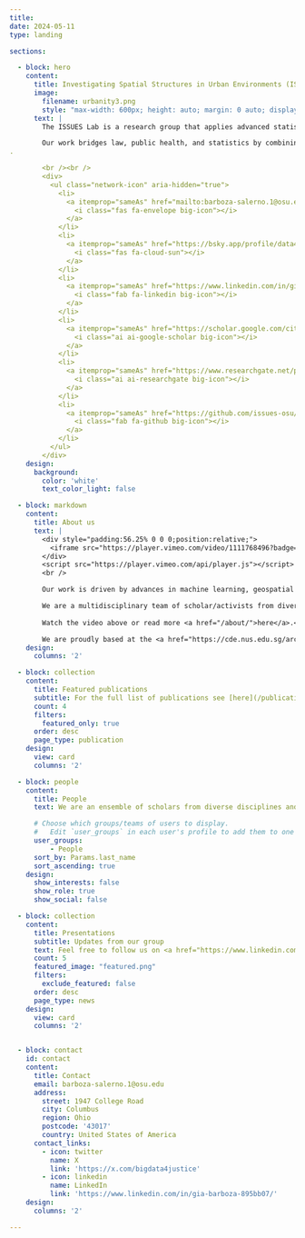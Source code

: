```yaml
---
title:
date: 2024-05-11
type: landing

sections:

  - block: hero
    content:
      title: Investigating Spatial Structures in Urban Environments (ISSUES)
      image:
        filename: urbanity3.png
        style: "max-width: 600px; height: auto; margin: 0 auto; display: block;"
      text: |
        The ISSUES Lab is a research group that applies advanced statistical and spatial analysis to understand neighborhood conditions and translate data into actionable insights that inform public health policies and legal strategies aimed at building healthier communities.

        Our work bridges law, public health, and statistics by combining geospatial methods and participatory approaches to address structural inequities. We translate complex spatial and legal analysis into actionable insights that support communities most affected by violence, childhood adversity, and harmful environmental exposures.
.

        <br /><br />
        <div>
          <ul class="network-icon" aria-hidden="true">
            <li>
              <a itemprop="sameAs" href="mailto:barboza-salerno.1@osu.edu">
                <i class="fas fa-envelope big-icon"></i>
              </a>
            </li>
            <li>
              <a itemprop="sameAs" href="https://bsky.app/profile/data4socialjustice.bsky.social" target="_blank" rel="noopener">
                <i class="fas fa-cloud-sun"></i>
              </a>
            </li>
            <li>
              <a itemprop="sameAs" href="https://www.linkedin.com/in/gia-barboza-895bb07/" target="_blank" rel="noopener">
                <i class="fab fa-linkedin big-icon"></i>
              </a>
            </li>
            <li>
              <a itemprop="sameAs" href="https://scholar.google.com/citations?user=ej_48AcAAAAJ&hl=en" target="_blank" rel="noopener">
                <i class="ai ai-google-scholar big-icon"></i>
              </a>
            </li>
            <li>
              <a itemprop="sameAs" href="https://www.researchgate.net/profile/Gia-Barboza-Salerno" target="_blank" rel="noopener">
                <i class="ai ai-researchgate big-icon"></i>
              </a>
            </li>
            <li>
              <a itemprop="sameAs" href="https://github.com/issues-osu/" target="_blank" rel="noopener">
                <i class="fab fa-github big-icon"></i>
              </a>
            </li>
          </ul>
        </div>
    design:
      background:
        color: 'white'
        text_color_light: false

  - block: markdown
    content:
      title: About us
      text: |
        <div style="padding:56.25% 0 0 0;position:relative;">
          <iframe src="https://player.vimeo.com/video/1111768496?badge=0&amp;autopause=0&amp;player_id=0&amp;app_id=58479" style="position:absolute;top:0;left:0;width:100%;height:100%;" frameborder="0" allow="autoplay; fullscreen; picture-in-picture" allowfullscreen></iframe>
        </div>
        <script src="https://player.vimeo.com/api/player.js"></script>
        <br />

        Our work is driven by advances in machine learning, geospatial science, and the growing availability of big data. We focus on applying these tools to investigate how environmental exposures—such as neighborhood disinvestment, surveillance, and built environment risks—contribute to harm and system involvement. Our goal is to translate data into legal, policy, and practice solutions that promote the health and well-being of children, adolescents, and families. We use advanced methods—including Bayesian spatial models, geographically weighted regression, and geospatial machine learning—to examine how environmental exposures and spatial structures influence key outcomes such as child abuse, gun violence, adverse childhood experiences, and intimate partner violence. Our transdisciplinary approach brings together geospatial science, law, and public health to produce actionable insights for lawyers, judges, and policymakers, with a particular focus on housing and food security.

        We are a multidisciplinary team of scholar/activists from diverse disciplines with a shared research goal of strengthening families by highlighting their assets while addressing barriers to health. Each individual has a bio page that can be accessed [here](/people).
        
        Watch the video above or read more <a href="/about/">here</a>.<br /><br />

        We are proudly based at the <a href="https://cde.nus.edu.sg/arch/">Colleges of Social Work and Public Health</a> at the <a href="https://www.osu.edu">The Ohio State University</a>, a leading global university in the state of Ohio, USA.
    design:
      columns: '2'

  - block: collection
    content:
      title: Featured publications
      subtitle: For the full list of publications see [here](/publication/).
      count: 4
      filters:
        featured_only: true
      order: desc
      page_type: publication
    design:
      view: card
      columns: '2'

  - block: people
    content:
      title: People
      text: We are an ensemble of scholars from diverse disciplines and countries, driving forward our shared research goal of making cities smarter and more data-driven. Since 2019, we have been fortunate to collaborate with many talented alumni, whose invaluable contributions have shaped and enriched our research group, and set the scene for future developments. The full list of our members is available [here](people ). <br /><br />

      # Choose which groups/teams of users to display.
      #   Edit `user_groups` in each user's profile to add them to one or more of these groups.
      user_groups:
          - People
      sort_by: Params.last_name
      sort_ascending: true
    design:
      show_interests: false
      show_role: true
      show_social: false

  - block: collection
    content:
      title: Presentations
      subtitle: Updates from our group
      text: Feel free to follow us on <a href="https://www.linkedin.com/in/gia-barboza-895bb07">LinkedIn</a>, <a href="https://bsky.app/profile/data4socialjustice.bsky.social">Blusky</a>, and through our [RSS feed]({{< ref path="/post" outputFormat="rss" >}}).
      count: 5
      featured_image: "featured.png"
      filters:
        exclude_featured: false
      order: desc
      page_type: news
    design:
      view: card
      columns: '2'


  - block: contact
    id: contact
    content:
      title: Contact
      email: barboza-salerno.1@osu.edu
      address:
        street: 1947 College Road
        city: Columbus
        region: Ohio
        postcode: '43017'
        country: United States of America
      contact_links:
        - icon: twitter
          name: X
          link: 'https://x.com/bigdata4justice'
        - icon: linkedin
          name: LinkedIn
          link: 'https://www.linkedin.com/in/gia-barboza-895bb07/'
    design:
      columns: '2'

---
```

